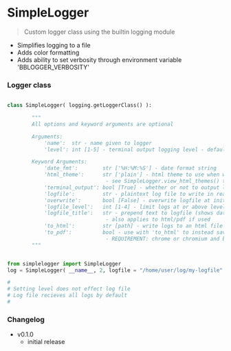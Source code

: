 # SimpleLogger

> Custom logger class using the builtin logging module

- Simplifies logging to a file
- Adds color formatting
- Adds ability to set verbosity through environment variable 'BBLOGGER_VERBOSITY'

### Logger class

```python

class SimpleLogger( logging.getLoggerClass() ):

        """
        All options and keyword arguments are optional

        Arguments:
            'name':  str - name given to logger
            'level': int [1-5] - terminal output logging level - default is 3

        Keyword Arguments:
            'date_fmt':        str ['%H:%M:%S'] - date format string
            'html_theme':      str ['plain'] - html theme to use when writing html or pdf
                                - see SimpleLogger.view_html_themes() to print examples
            'terminal_output': bool [True] - whether or not to output logs to terminal
            'logfile':         str - plaintext log file to write in realtime
            'overwrite':       bool [False] - overwrite logfile at initial start of program if existing
            'logfile_level':   int [1-4] - limit logs at or above level given - default is 1
            'logfile_title':   str - prepend text to logfile (shows date and time only by default)
                                - also applies to html/pdf if used
            'to_html':         str [path] - write logs to an html file at exit of program
            'to_pdf':          bool - use with 'to_html' to instead save a pdf
                                - REQUIREMENT: chrome or chromium and bash in system path
        """


from simplelogger import SimpleLogger
log = SimpleLogger( __name__, 2, logfile = "/home/user/log/my-logfile" )

#
# Setting level does not effect log file
# Log file recieves all logs by default
#

```

### Changelog

- v0.1.0
    - initial release
